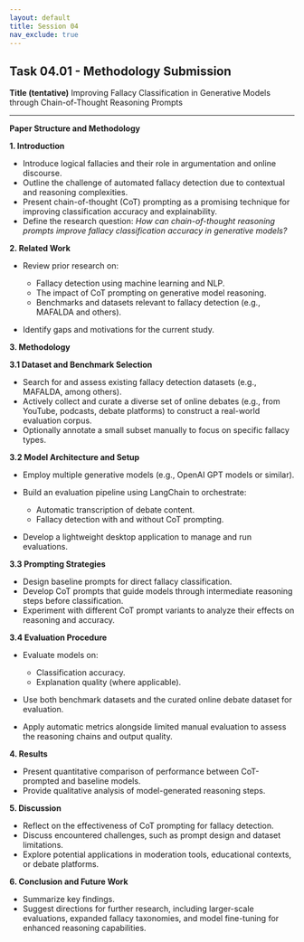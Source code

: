 ```yaml
---
layout: default
title: Session 04
nav_exclude: true
---
```


## Task 04.01 - Methodology Submission

**Title (tentative)**
Improving Fallacy Classification in Generative Models through Chain-of-Thought Reasoning Prompts

---

**Paper Structure and Methodology**

**1. Introduction**

* Introduce logical fallacies and their role in argumentation and online discourse.
* Outline the challenge of automated fallacy detection due to contextual and reasoning complexities.
* Present chain-of-thought (CoT) prompting as a promising technique for improving classification accuracy and explainability.
* Define the research question: *How can chain-of-thought reasoning prompts improve fallacy classification accuracy in generative models?*

**2. Related Work**

* Review prior research on:
  
     * Fallacy detection using machine learning and NLP.
     * The impact of CoT prompting on generative model reasoning.
     * Benchmarks and datasets relevant to fallacy detection (e.g., MAFALDA and others).

* Identify gaps and motivations for the current study.

**3. Methodology**

**3.1 Dataset and Benchmark Selection**

* Search for and assess existing fallacy detection datasets (e.g., MAFALDA, among others).
* Actively collect and curate a diverse set of online debates (e.g., from YouTube, podcasts, debate platforms) to construct a real-world evaluation corpus.
* Optionally annotate a small subset manually to focus on specific fallacy types.

**3.2 Model Architecture and Setup**

* Employ multiple generative models (e.g., OpenAI GPT models or similar).

* Build an evaluation pipeline using LangChain to orchestrate:
  
     * Automatic transcription of debate content.
     * Fallacy detection with and without CoT prompting.

* Develop a lightweight desktop application to manage and run evaluations.

**3.3 Prompting Strategies**

* Design baseline prompts for direct fallacy classification.
* Develop CoT prompts that guide models through intermediate reasoning steps before classification.
* Experiment with different CoT prompt variants to analyze their effects on reasoning and accuracy.

**3.4 Evaluation Procedure**

* Evaluate models on:
  
     * Classification accuracy.
     * Explanation quality (where applicable).

* Use both benchmark datasets and the curated online debate dataset for evaluation.

* Apply automatic metrics alongside limited manual evaluation to assess the reasoning chains and output quality.

**4. Results**

* Present quantitative comparison of performance between CoT-prompted and baseline models.
* Provide qualitative analysis of model-generated reasoning steps.

**5. Discussion**

* Reflect on the effectiveness of CoT prompting for fallacy detection.
* Discuss encountered challenges, such as prompt design and dataset limitations.
* Explore potential applications in moderation tools, educational contexts, or debate platforms.

**6. Conclusion and Future Work**

* Summarize key findings.
* Suggest directions for further research, including larger-scale evaluations, expanded fallacy taxonomies, and model fine-tuning for enhanced reasoning capabilities.
